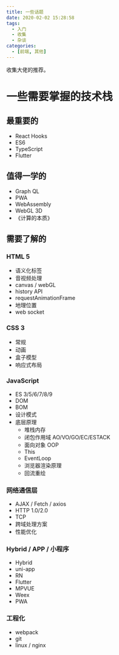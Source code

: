 ```yaml
---
title: 一些话题
date: 2020-02-02 15:28:58
tags:
  - 入门
  - 收集
  - 杂谈
categories:
  - [前端, 其他]
---
```


收集大佬的推荐。

<!-- more -->

# 一些需要掌握的技术栈

## 最重要的

- React Hooks
- ES6
- TypeScript
- Flutter

## 值得一学的

- Graph QL
- PWA
- WebAssembly
- WebGL 3D
- 《计算的本质》

## 需要了解的

### HTML 5

- 语义化标签
- 音视频处理
- canvas / webGL
- history API
- requestAnimationFrame
- 地理位置
- web socket

### CSS 3

- 常规
- 动画
- 盒子模型
- 响应式布局

### JavaScript

- ES 3/5/6/7/8/9
- DOM
- BOM
- 设计模式
- 底层原理
    - 堆栈内存
    - 闭包作用域 AO/VO/GO/EC/ESTACK
    - 面向对象 OOP
    - This
    - EventLoop
    - 浏览器渲染原理
    - 回流重绘

### 网络通信层

- AJAX / Fetch / axios
- HTTP 1.0/2.0
- TCP
- 跨域处理方案
- 性能优化

### Hybrid / APP / 小程序

- Hybrid
- uni-app
- RN
- Flutter
- MPVUE
- Weex
- PWA

### 工程化

- webpack
- git
- linux / nginx

